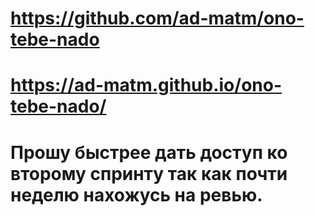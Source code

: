 # https://github.com/ad-matm/ono-tebe-nado
# https://ad-matm.github.io/ono-tebe-nado/

# Прошу быстрее дать доступ ко второму спринту так как почти неделю нахожусь на ревью. 